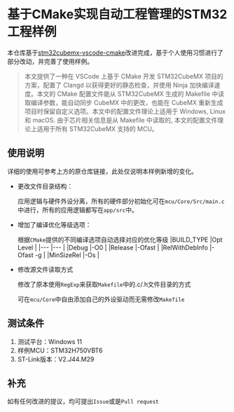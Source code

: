 # 基于CMake实现自动工程管理的STM32工程样例

本仓库基于[stm32cubemx-vscode-cmake](https://github.com/Duanyll/stm32cubemx-vscode-cmake)改进完成，基于个人使用习惯进行了部分改动，并完善了使用样例。

> 本文提供了一种在 VSCode 上基于 CMake 开发 STM32CubeMX 项目的方案，配置了 Clangd 以获得更好的静态检查，并使用 Ninja 加快编译速度。本文的 CMake 配置文件能从 STM32CubeMX 生成的 Makefile 中读取编译参数，能自动同步 CubeMX 中的更改，也能在 CubeMX 重新生成项目时保留自定义选项。本文中的配置文件理论上适用于 Windows, Linux 和 macOS. 由于芯片相关信息是从 Makefile 中读取的, 本文的配置文件理论上适用于所有 STM32CubeMX 支持的 MCU。

## 使用说明

详细的使用可参考上方的原仓库链接，此处仅说明本样例新增的变化。

- 更改文件目录结构：

    应用逻辑与硬件外设分离，所有的硬件部分初始化可在`mcu/Core/Src/main.c`中进行，所有的应用逻辑都写在`app/src`中。

- 增加了编译优化等级选项：

    根据`CMake`提供的不同编译选项自动选择对应的优化等级
    |BUILD_TYPE     |Opt Level  |
    |---            |---        |
    |Debug          |-O0        |
    |Release        |-Ofast     |
    |RelWithDebInfo |-Ofast -g  |
    |MinSizeRel     |-Os        |

- 修改源文件读取方式

    修改了原本使用`RegExp`来获取`Makefile`中的.c/.h文件目录的方式
    
    可在`mcu/Core`中自由添加自己的外设驱动而无需修改`Makefile`

## 测试条件

1. 测试平台：Windows 11
2. 样例MCU：STM32H750VBT6
3. ST-Link版本：V2.J44.M29

## 补充

如有任何改进的提议，均可提出`Issue`或是`Pull request`
